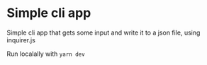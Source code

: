 # Simple cli app

Simple cli app that gets some input and write it to a json file, using inquirer.js

Run localally with `yarn dev` 